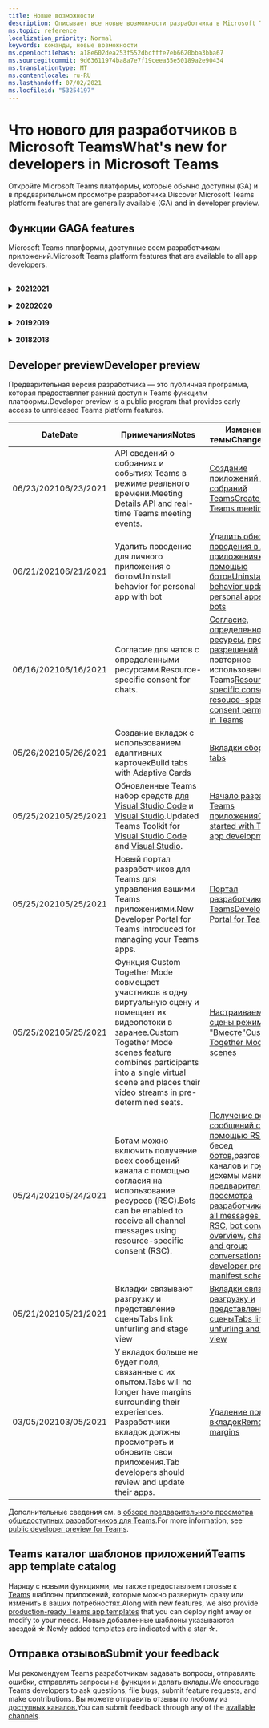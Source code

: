 ```yaml
---
title: Новые возможности
description: Описывает все новые возможности разработчика в Microsoft Teams
ms.topic: reference
localization_priority: Normal
keywords: команды, новые возможности
ms.openlocfilehash: a18e602dea253f552dbcfffe7eb6620bba3bba67
ms.sourcegitcommit: 9d63611974ba8a7e7f19ceea35e50189a2e90434
ms.translationtype: MT
ms.contentlocale: ru-RU
ms.lasthandoff: 07/02/2021
ms.locfileid: "53254197"
---
```

# <a name="whats-new-for-developers-in-microsoft-teams"></a><span data-ttu-id="a28c1-104">Что нового для разработчиков в Microsoft Teams</span><span class="sxs-lookup"><span data-stu-id="a28c1-104">What's new for developers in Microsoft Teams</span></span>

<span data-ttu-id="a28c1-105">Откройте Microsoft Teams платформы, которые обычно доступны (GA) и в предварительном просмотре разработчика.</span><span class="sxs-lookup"><span data-stu-id="a28c1-105">Discover Microsoft Teams platform features that are generally available (GA) and in developer preview.</span></span>

## <a name="ga-features"></a><span data-ttu-id="a28c1-106">Функции GA</span><span class="sxs-lookup"><span data-stu-id="a28c1-106">GA features</span></span>

<span data-ttu-id="a28c1-107">Microsoft Teams платформы, доступные всем разработчикам приложений.</span><span class="sxs-lookup"><span data-stu-id="a28c1-107">Microsoft Teams platform features that are available to all app developers.</span></span>

<br>

<details>

<summary><span data-ttu-id="a28c1-108"><b>2021</b></span><span class="sxs-lookup"><span data-stu-id="a28c1-108"><b>2021</b></span></span></summary>

| <span data-ttu-id="a28c1-109">**Date**</span><span class="sxs-lookup"><span data-stu-id="a28c1-109">**Date**</span></span> | <span data-ttu-id="a28c1-110">**Примечания**</span><span class="sxs-lookup"><span data-stu-id="a28c1-110">**Notes**</span></span> | <span data-ttu-id="a28c1-111">**Измененные темы**</span><span class="sxs-lookup"><span data-stu-id="a28c1-111">**Changed topics**</span></span> |
| -------- | --------- | ------------------ |
|<span data-ttu-id="a28c1-112">06/28/2021</span><span class="sxs-lookup"><span data-stu-id="a28c1-112">06/28/2021</span></span>|<span data-ttu-id="a28c1-113">Интеграция возможностей выборщика людей.</span><span class="sxs-lookup"><span data-stu-id="a28c1-113">Integrate People Picker capability.</span></span>|[<span data-ttu-id="a28c1-114">Интеграция функции "Выбор людей"</span><span class="sxs-lookup"><span data-stu-id="a28c1-114">Integrate People Picker capability</span></span>](concepts/device-capabilities/people-picker-capability.md)|  
|<span data-ttu-id="a28c1-115">06/25/2021</span><span class="sxs-lookup"><span data-stu-id="a28c1-115">06/25/2021</span></span>| <span data-ttu-id="a28c1-116">Введено пошаговое руководство по отправке активных сообщений.</span><span class="sxs-lookup"><span data-stu-id="a28c1-116">Introduced step-by-step guide to send proactive messages.</span></span> | [<span data-ttu-id="a28c1-117">Пошаговое руководство по отправке упреждающих сообщений</span><span class="sxs-lookup"><span data-stu-id="a28c1-117">Step-by-step guide to send proactive messages</span></span>](sbs-send-proactive.yml) |
|<span data-ttu-id="a28c1-118">06/09/2021</span><span class="sxs-lookup"><span data-stu-id="a28c1-118">06/09/2021</span></span>| <span data-ttu-id="a28c1-119">Представление сцены для изображений в адаптивных картах с `allowExpand` атрибутом.</span><span class="sxs-lookup"><span data-stu-id="a28c1-119">Stage view for images in Adaptive Cards with `allowExpand` attribute.</span></span> | [<span data-ttu-id="a28c1-120">Представление сцены для изображений в адаптивных картах</span><span class="sxs-lookup"><span data-stu-id="a28c1-120">Stage view for images in Adaptive Cards</span></span>](~/task-modules-and-cards/cards/cards-format.md) |
|<span data-ttu-id="a28c1-121">05/31/2021</span><span class="sxs-lookup"><span data-stu-id="a28c1-121">05/31/2021</span></span>| <span data-ttu-id="a28c1-122">Вкладки для беседы.</span><span class="sxs-lookup"><span data-stu-id="a28c1-122">Conversational tabs.</span></span> | [<span data-ttu-id="a28c1-123">Начало и продолжение бесед о контенте в вкладке</span><span class="sxs-lookup"><span data-stu-id="a28c1-123">Start and continue conversations about content in your tabs</span></span>](~/tabs/how-to/conversational-tabs.md) |
|<span data-ttu-id="a28c1-124">05/24/2021</span><span class="sxs-lookup"><span data-stu-id="a28c1-124">05/24/2021</span></span>| <span data-ttu-id="a28c1-125">Обновленные Teams руководства по разработке приложений с мобильными шаблонами и другими.</span><span class="sxs-lookup"><span data-stu-id="a28c1-125">Updated Teams app design guidelines with mobile patterns and more.</span></span>|[<span data-ttu-id="a28c1-126">Проектирование Teams приложения</span><span class="sxs-lookup"><span data-stu-id="a28c1-126">Designing your Teams app</span></span>](~/concepts/design/design-teams-app-overview.md)
|<span data-ttu-id="a28c1-127">05/13/2021</span><span class="sxs-lookup"><span data-stu-id="a28c1-127">05/13/2021</span></span>| <span data-ttu-id="a28c1-128">Добавлены сведения о mConnect и Skooler.</span><span class="sxs-lookup"><span data-stu-id="a28c1-128">Added information on mConnect and Skooler.</span></span>|[<span data-ttu-id="a28c1-129">Система управления обучением Moodle</span><span class="sxs-lookup"><span data-stu-id="a28c1-129">Moodle learning management system</span></span>](resources/moodle-overview.md)
|<span data-ttu-id="a28c1-130">05/10/2021</span><span class="sxs-lookup"><span data-stu-id="a28c1-130">05/10/2021</span></span>| <span data-ttu-id="a28c1-131">Манифест v1.10 выпущен.</span><span class="sxs-lookup"><span data-stu-id="a28c1-131">Manifest v1.10 is released.</span></span>|[<span data-ttu-id="a28c1-132">Схема манифеста</span><span class="sxs-lookup"><span data-stu-id="a28c1-132">Manifest schema</span></span>](resources/schema/manifest-schema.md) |
|<span data-ttu-id="a28c1-133">05/10/2021</span><span class="sxs-lookup"><span data-stu-id="a28c1-133">05/10/2021</span></span>| <span data-ttu-id="a28c1-134">Новая функция настройки приложения.</span><span class="sxs-lookup"><span data-stu-id="a28c1-134">New app customization feature.</span></span>| [<span data-ttu-id="a28c1-135">Включить оргии для настройки приложения</span><span class="sxs-lookup"><span data-stu-id="a28c1-135">Enable orgs to customize your app</span></span>](concepts/design/enable-app-customization.md) |
|<span data-ttu-id="a28c1-136">05/07/2021</span><span class="sxs-lookup"><span data-stu-id="a28c1-136">05/07/2021</span></span>| <span data-ttu-id="a28c1-137">Глубокие ссылки для аудио- и видеозвонков в чате.</span><span class="sxs-lookup"><span data-stu-id="a28c1-137">Deep links for audio and video calls in chat.</span></span> |[<span data-ttu-id="a28c1-138">Прямые ссылки</span><span class="sxs-lookup"><span data-stu-id="a28c1-138">Deep links</span></span>](concepts/build-and-test/deep-links.md#deep-linking-to-an-audio-or-audio-video-call) |
|<span data-ttu-id="a28c1-139">04/30/2021</span><span class="sxs-lookup"><span data-stu-id="a28c1-139">04/30/2021</span></span>|<span data-ttu-id="a28c1-140">Новые рекомендации по публикации приложений в Teams магазине.</span><span class="sxs-lookup"><span data-stu-id="a28c1-140">New guidance on how to publish apps to the Teams store.</span></span>|<span data-ttu-id="a28c1-141">[Публикация приложения в Teams и](concepts/deploy-and-publish/appsource/publish.md)Teams для [хранения](concepts/deploy-and-publish/appsource/prepare/teams-store-validation-guidelines.md)</span><span class="sxs-lookup"><span data-stu-id="a28c1-141">[Publish your app to the Teams store](concepts/deploy-and-publish/appsource/publish.md), [Teams store validation guidelines](concepts/deploy-and-publish/appsource/prepare/teams-store-validation-guidelines.md)</span></span> |
|<span data-ttu-id="a28c1-142">04/29/2021</span><span class="sxs-lookup"><span data-stu-id="a28c1-142">04/29/2021</span></span> | <span data-ttu-id="a28c1-143">Универсальные действия для адаптивных карт.</span><span class="sxs-lookup"><span data-stu-id="a28c1-143">Universal Actions for Adaptive Cards.</span></span> | [<span data-ttu-id="a28c1-144">Универсальные действия для адаптивных карточек</span><span class="sxs-lookup"><span data-stu-id="a28c1-144">Universal Actions for Adaptive Cards</span></span>](task-modules-and-cards/cards/universal-actions-for-adaptive-cards/overview.md) |
|<span data-ttu-id="a28c1-145">04/29/2021</span><span class="sxs-lookup"><span data-stu-id="a28c1-145">04/29/2021</span></span> | <span data-ttu-id="a28c1-146">Пользовательские представления.</span><span class="sxs-lookup"><span data-stu-id="a28c1-146">User Specific Views.</span></span> | [<span data-ttu-id="a28c1-147">Пользовательские просмотры</span><span class="sxs-lookup"><span data-stu-id="a28c1-147">User Specific Views</span></span>](task-modules-and-cards/cards/universal-actions-for-adaptive-cards/User-Specific-Views.md) |
|<span data-ttu-id="a28c1-148">04/29/2021</span><span class="sxs-lookup"><span data-stu-id="a28c1-148">04/29/2021</span></span> | <span data-ttu-id="a28c1-149">Последовательное рабочий процесс.</span><span class="sxs-lookup"><span data-stu-id="a28c1-149">Sequential Workflows.</span></span> | [<span data-ttu-id="a28c1-150">Последовательные рабочие процессы</span><span class="sxs-lookup"><span data-stu-id="a28c1-150">Sequential Workflows</span></span>](task-modules-and-cards/cards/universal-actions-for-adaptive-cards/Sequential-Workflows.md) |
|<span data-ttu-id="a28c1-151">04/29/2021</span><span class="sxs-lookup"><span data-stu-id="a28c1-151">04/29/2021</span></span> | <span data-ttu-id="a28c1-152">На сегодняшний день карты.</span><span class="sxs-lookup"><span data-stu-id="a28c1-152">Up to date cards.</span></span> | [<span data-ttu-id="a28c1-153">Актуальные карточки</span><span class="sxs-lookup"><span data-stu-id="a28c1-153">Up to date cards</span></span>](task-modules-and-cards/cards/universal-actions-for-adaptive-cards/Up-To-Date-Views.md) |
|<span data-ttu-id="a28c1-154">04/08/2021</span><span class="sxs-lookup"><span data-stu-id="a28c1-154">04/08/2021</span></span>| <span data-ttu-id="a28c1-155">Функция настройки приложения.</span><span class="sxs-lookup"><span data-stu-id="a28c1-155">App customization feature.</span></span>|<span data-ttu-id="a28c1-156">[Обзор приложений команд разработки,](concepts/design/enable-app-customization.md) [обзор студии](concepts/build-and-test/app-studio-overview.md#connectors)приложений и [схема манифеста](resources/schema/manifest-schema-dev-preview.md)</span><span class="sxs-lookup"><span data-stu-id="a28c1-156">[Design teams app overview](concepts/design/enable-app-customization.md), [App studio overview](concepts/build-and-test/app-studio-overview.md#connectors), and [Manifest schema](resources/schema/manifest-schema-dev-preview.md)</span></span> |
|<span data-ttu-id="a28c1-157">03/18/2021</span><span class="sxs-lookup"><span data-stu-id="a28c1-157">03/18/2021</span></span>|<span data-ttu-id="a28c1-158">Примечание. Обновление до версии 4.10 или выше SDK Bot Framework, как мы начали с процесса амортизации для `TeamsInfo.getMembers` и `TeamsInfo.GetMembersAsync` .</span><span class="sxs-lookup"><span data-stu-id="a28c1-158">Notice: Update to version 4.10 or above of the Bot Framework SDK, as we've started with the deprecation process for `TeamsInfo.getMembers` and `TeamsInfo.GetMembersAsync`.</span></span> | [<span data-ttu-id="a28c1-159">Изменения API-интерфейса Bot для участников группы или чата</span><span class="sxs-lookup"><span data-stu-id="a28c1-159">Bot API Changes for Team/Chat Members</span></span>](resources/team-chat-member-api-changes.md) |
|<span data-ttu-id="a28c1-160">03/05/2021</span><span class="sxs-lookup"><span data-stu-id="a28c1-160">03/05/2021</span></span>|<span data-ttu-id="a28c1-161">Примечание. У вкладок больше не будет поля, связанные с их опытом.</span><span class="sxs-lookup"><span data-stu-id="a28c1-161">Notice: Tabs will no longer have margins surrounding their experiences.</span></span> <span data-ttu-id="a28c1-162">Разработчики вкладок должны просмотреть и обновить свои приложения.</span><span class="sxs-lookup"><span data-stu-id="a28c1-162">Tab developers should review and update their apps.</span></span> | [<span data-ttu-id="a28c1-163">Удаление полей вкладок</span><span class="sxs-lookup"><span data-stu-id="a28c1-163">Removing tab margins</span></span>](resources/removing-tab-margins.md) |
|<span data-ttu-id="a28c1-164">03/05/2021</span><span class="sxs-lookup"><span data-stu-id="a28c1-164">03/05/2021</span></span>|<span data-ttu-id="a28c1-165">По умолчанию устанавливается область и возможности группы.</span><span class="sxs-lookup"><span data-stu-id="a28c1-165">Default install scope and group capability.</span></span>| [<span data-ttu-id="a28c1-166">Возможности установки по умолчанию и группы</span><span class="sxs-lookup"><span data-stu-id="a28c1-166">Default install scope and group capability</span></span>](concepts/deploy-and-publish/add-default-install-scope.md) |
|<span data-ttu-id="a28c1-167">03/05/2021</span><span class="sxs-lookup"><span data-stu-id="a28c1-167">03/05/2021</span></span>|<span data-ttu-id="a28c1-168">Reorder personal app tabs.</span><span class="sxs-lookup"><span data-stu-id="a28c1-168">Reorder personal app tabs.</span></span>|[<span data-ttu-id="a28c1-169">Reorder the chat tab in personal apps</span><span class="sxs-lookup"><span data-stu-id="a28c1-169">Reorder the chat tab in personal apps</span></span>](tabs/how-to/create-personal-tab.md#reorder-static-personal-tabs)|
|<span data-ttu-id="a28c1-170">03/04/2021</span><span class="sxs-lookup"><span data-stu-id="a28c1-170">03/04/2021</span></span>|<span data-ttu-id="a28c1-171">Маскировка сведений в адаптивных картах.</span><span class="sxs-lookup"><span data-stu-id="a28c1-171">Information masking in Adaptive cards.</span></span>| [<span data-ttu-id="a28c1-172">Маскировка сведений в адаптивных картах</span><span class="sxs-lookup"><span data-stu-id="a28c1-172">Information masking in Adaptive cards</span></span>](task-modules-and-cards/cards/cards-format.md#information-masking-in-adaptive-cards) |
|<span data-ttu-id="a28c1-173">02/19/2021</span><span class="sxs-lookup"><span data-stu-id="a28c1-173">02/19/2021</span></span>|<span data-ttu-id="a28c1-174">Добавлены возможности расположения.</span><span class="sxs-lookup"><span data-stu-id="a28c1-174">Added location capabilities.</span></span> <br/> <span data-ttu-id="a28c1-175">Сведения о возможностях расположения добавляются в обзор возможностей устройства, разрешения родных устройств, интеграцию возможностей мультимедиа, а также файлы возможностей сканера QR или штрихкода.</span><span class="sxs-lookup"><span data-stu-id="a28c1-175">Location capabilities information is added in the device capabilities overview, native device permissions, integrate media capabilities, and QR or barcode scanner capability files.</span></span>|<span data-ttu-id="a28c1-176">[Обзор](concepts/device-capabilities/device-capabilities-overview.md), [Запрос разрешений устройств](concepts/device-capabilities/native-device-permissions.md), [Интеграция возможностей](concepts/device-capabilities/mobile-camera-image-permissions.md)мультимедиа , [Интеграция QR](concepts/device-capabilities/qr-barcode-scanner-capability.md)или возможности сканера штрихкодов , [Интеграция возможностей расположения](concepts/device-capabilities/location-capability.md)</span><span class="sxs-lookup"><span data-stu-id="a28c1-176">[Overview](concepts/device-capabilities/device-capabilities-overview.md), [Request device permissions](concepts/device-capabilities/native-device-permissions.md), [Integrate media capabilities](concepts/device-capabilities/mobile-camera-image-permissions.md), [Integrate QR or barcode scanner capability](concepts/device-capabilities/qr-barcode-scanner-capability.md), [Integrate location capabilities](concepts/device-capabilities/location-capability.md)</span></span> |
|<span data-ttu-id="a28c1-177">02/18/2021</span><span class="sxs-lookup"><span data-stu-id="a28c1-177">02/18/2021</span></span>|<span data-ttu-id="a28c1-178">Добавлена возможность сканера QR или штрихкода.</span><span class="sxs-lookup"><span data-stu-id="a28c1-178">Added QR or barcode scanner capability.</span></span> <br/> <span data-ttu-id="a28c1-179">Сведения о возможностях сканера QR или штрихкодов добавляются в обзор возможностей устройства, разрешения на личные устройства и интеграцию файлов возможностей мультимедиа.</span><span class="sxs-lookup"><span data-stu-id="a28c1-179">QR or barcode scanner  capability information is added in the device capabilities overview, native device permissions, and integrate media capabilities files.</span></span>|<span data-ttu-id="a28c1-180">[Обзор](concepts/device-capabilities/device-capabilities-overview.md), [Запрос разрешений устройств](concepts/device-capabilities/native-device-permissions.md), [Интеграция возможностей мультимедиа](concepts/device-capabilities/mobile-camera-image-permissions.md), [Интеграция QR или сканер штрихкодов](concepts/device-capabilities/qr-barcode-scanner-capability.md)</span><span class="sxs-lookup"><span data-stu-id="a28c1-180">[Overview](concepts/device-capabilities/device-capabilities-overview.md), [Request device permissions](concepts/device-capabilities/native-device-permissions.md), [Integrate media capabilities](concepts/device-capabilities/mobile-camera-image-permissions.md), [Integrate QR or barcode scanner capability](concepts/device-capabilities/qr-barcode-scanner-capability.md)</span></span> |
|<span data-ttu-id="a28c1-181">02/09/2021</span><span class="sxs-lookup"><span data-stu-id="a28c1-181">02/09/2021</span></span>|<span data-ttu-id="a28c1-182">Добавлен обзор возможностей устройства.</span><span class="sxs-lookup"><span data-stu-id="a28c1-182">Added device capabilities overview.</span></span> <br/> <span data-ttu-id="a28c1-183">Сведения о возможностях микрофона добавляются в разрешения на родном устройстве и интегрируют файлы возможностей мультимедиа.</span><span class="sxs-lookup"><span data-stu-id="a28c1-183">Microphone capability information is added in the native device permissions and integrate media capabilities files.</span></span>|<span data-ttu-id="a28c1-184">[Обзор](concepts/device-capabilities/device-capabilities-overview.md), [Запрос разрешений устройств](concepts/device-capabilities/native-device-permissions.md), [Интеграция возможностей мультимедиа](concepts/device-capabilities/mobile-camera-image-permissions.md)</span><span class="sxs-lookup"><span data-stu-id="a28c1-184">[Overview](concepts/device-capabilities/device-capabilities-overview.md), [Request device permissions](concepts/device-capabilities/native-device-permissions.md), [Integrate media capabilities](concepts/device-capabilities/mobile-camera-image-permissions.md)</span></span>|

<br>

</details>

<br>

<details>
  
<summary><span data-ttu-id="a28c1-185"><b>2020</b></span><span class="sxs-lookup"><span data-stu-id="a28c1-185"><b>2020</b></span></span></summary>

| <span data-ttu-id="a28c1-186">**Date**</span><span class="sxs-lookup"><span data-stu-id="a28c1-186">**Date**</span></span> | <span data-ttu-id="a28c1-187">**Примечания**</span><span class="sxs-lookup"><span data-stu-id="a28c1-187">**Notes**</span></span> | <span data-ttu-id="a28c1-188">**Измененные темы**</span><span class="sxs-lookup"><span data-stu-id="a28c1-188">**Changed topics**</span></span> |
| -------- | --------- | ------------------ |
|<span data-ttu-id="a28c1-189">11/30/2020</span><span class="sxs-lookup"><span data-stu-id="a28c1-189">11/30/2020</span></span>|<span data-ttu-id="a28c1-190">Интеграция платформы удостоверений с Teams набор средств и Visual Studio Code для вкладок.</span><span class="sxs-lookup"><span data-stu-id="a28c1-190">Identity platform integration with Teams Toolkit and Visual Studio Code for tabs.</span></span>|[<span data-ttu-id="a28c1-191">Проверка подлинности с одним входом с Teams набор средств и Visual Studio Code для вкладок</span><span class="sxs-lookup"><span data-stu-id="a28c1-191">Single sign-on authentication with Teams Toolkit and Visual Studio Code for tabs</span></span>](toolkit/visual-studio-code-tab-sso.md)|
|<span data-ttu-id="a28c1-192">11/16/2020</span><span class="sxs-lookup"><span data-stu-id="a28c1-192">11/16/2020</span></span>|<span data-ttu-id="a28c1-193">Teams манифеста приложения, обновленного до версии 1.8.</span><span class="sxs-lookup"><span data-stu-id="a28c1-193">Teams app manifest updated to version 1.8.</span></span>|[<span data-ttu-id="a28c1-194">Справка: схема манифеста для Microsoft Teams</span><span class="sxs-lookup"><span data-stu-id="a28c1-194">Reference: Manifest schema for Microsoft Teams</span></span>](resources/schema/manifest-schema.md)|
|<span data-ttu-id="a28c1-195">11/10/2020</span><span class="sxs-lookup"><span data-stu-id="a28c1-195">11/10/2020</span></span>|<span data-ttu-id="a28c1-196">Teams руководства по разработке ботов.</span><span class="sxs-lookup"><span data-stu-id="a28c1-196">Teams bot design guidelines.</span></span>|[<span data-ttu-id="a28c1-197">Рекомендации по проектированию ботов</span><span class="sxs-lookup"><span data-stu-id="a28c1-197">Bot design guidelines</span></span>](bots/design/bots.md)|
|<span data-ttu-id="a28c1-198">09/30/2020</span><span class="sxs-lookup"><span data-stu-id="a28c1-198">09/30/2020</span></span>|<span data-ttu-id="a28c1-199">Теперь поддерживается отправка и получение файлов ботам на мобильных устройствах.</span><span class="sxs-lookup"><span data-stu-id="a28c1-199">Sending and receiving files to bots on mobile devices is now supported.</span></span>|[<span data-ttu-id="a28c1-200">Отправка и получение файлов через бот</span><span class="sxs-lookup"><span data-stu-id="a28c1-200">Send and receive files through your bot</span></span>](resources/bot-v3/bots-files.md)|
|<span data-ttu-id="a28c1-201">09/22/2020</span><span class="sxs-lookup"><span data-stu-id="a28c1-201">09/22/2020</span></span>|<span data-ttu-id="a28c1-202">Новые сведения для начала работы с Teams разработкой.</span><span class="sxs-lookup"><span data-stu-id="a28c1-202">New information for getting started with Teams development.</span></span>|[<span data-ttu-id="a28c1-203">Создание первого обзора Teams приложения</span><span class="sxs-lookup"><span data-stu-id="a28c1-203">Build your first Teams app overview</span></span>](build-your-first-app/build-first-app-overview.md)|
|<span data-ttu-id="a28c1-204">09/18/2020</span><span class="sxs-lookup"><span data-stu-id="a28c1-204">09/18/2020</span></span>|<span data-ttu-id="a28c1-205">Поддержка приложений для собраний Teams (Предварительная версия выпуска).</span><span class="sxs-lookup"><span data-stu-id="a28c1-205">Support for in-meeting Teams apps (Release Preview).</span></span>|<span data-ttu-id="a28c1-206">[Создание приложений для Teams собраний](apps-in-teams-meetings/create-apps-for-teams-meetings.md) и [приложений в Teams собраниях](apps-in-teams-meetings/teams-apps-in-meetings.md)</span><span class="sxs-lookup"><span data-stu-id="a28c1-206">[Create apps for Teams meetings](apps-in-teams-meetings/create-apps-for-teams-meetings.md) and [Apps in Teams meetings](apps-in-teams-meetings/teams-apps-in-meetings.md)</span></span>|
|<span data-ttu-id="a28c1-207">08/19/2020</span><span class="sxs-lookup"><span data-stu-id="a28c1-207">08/19/2020</span></span>|<span data-ttu-id="a28c1-208">Импорт Teams с помощью Microsoft Graph.</span><span class="sxs-lookup"><span data-stu-id="a28c1-208">Import Teams messages with Microsoft Graph.</span></span>|[<span data-ttu-id="a28c1-209">Импорт сообщений из сторонних платформ в Teams с помощью Microsoft Graph</span><span class="sxs-lookup"><span data-stu-id="a28c1-209">Import third-party platform messages to Teams using Microsoft Graph</span></span>](graph-api/import-messages/import-external-messages-to-teams.md)
|<span data-ttu-id="a28c1-210">08/12/2020</span><span class="sxs-lookup"><span data-stu-id="a28c1-210">08/12/2020</span></span> |<span data-ttu-id="a28c1-211">Поддержка адаптивных карт в входящий веб-сайт перенесена в ga.</span><span class="sxs-lookup"><span data-stu-id="a28c1-211">Adaptive Cards support in incoming webhook moved to GA.</span></span>|[<span data-ttu-id="a28c1-212">Отправка адаптивных карточек с помощью входящего веб-перехватчика</span><span class="sxs-lookup"><span data-stu-id="a28c1-212">Send adaptive cards using an incoming webhook</span></span>](~/webhooks-and-connectors/how-to/connectors-using.md#send-adaptive-cards-using-an-incoming-webhook) |
|<span data-ttu-id="a28c1-213">08/10/2020</span><span class="sxs-lookup"><span data-stu-id="a28c1-213">08/10/2020</span></span>|<span data-ttu-id="a28c1-214">Начало создания Teams приложений с помощью Visual Studio набор средств.</span><span class="sxs-lookup"><span data-stu-id="a28c1-214">Get started building Teams apps with the Visual Studio Toolkit.</span></span>|[<span data-ttu-id="a28c1-215">Создание приложений с помощью Microsoft Teams набор средств и Visual Studio Code</span><span class="sxs-lookup"><span data-stu-id="a28c1-215">Build apps with the Microsoft Teams Toolkit and Visual Studio Code</span></span>](toolkit/visual-studio-overview.md) |
|<span data-ttu-id="a28c1-216">08/06/2020</span><span class="sxs-lookup"><span data-stu-id="a28c1-216">08/06/2020</span></span>|<span data-ttu-id="a28c1-217">Поддержка проверки подлинности tabs SSO.</span><span class="sxs-lookup"><span data-stu-id="a28c1-217">Support for Tabs SSO authentication.</span></span>|[<span data-ttu-id="a28c1-218">Разработка вкладки SSO Microsoft Teams</span><span class="sxs-lookup"><span data-stu-id="a28c1-218">Develop an SSO Microsoft Teams Tab</span></span>](tabs/how-to/authentication/auth-aad-sso.md#develop-an-sso-microsoft-teams-tab) |
|<span data-ttu-id="a28c1-219">07/27/2020</span><span class="sxs-lookup"><span data-stu-id="a28c1-219">07/27/2020</span></span> | <span data-ttu-id="a28c1-220">Graph активных ботов и сообщений (Public Preview).</span><span class="sxs-lookup"><span data-stu-id="a28c1-220">Graph proactive bots and messages (Public Preview).</span></span>|[<span data-ttu-id="a28c1-221">Включить активную установку ботов и активный обмен сообщениями в Teams с microsoft Graph</span><span class="sxs-lookup"><span data-stu-id="a28c1-221">Enable proactive bot installation and proactive messaging in Teams with Microsoft Graph</span></span>](graph-api/proactive-bots-and-messages/graph-proactive-bots-and-messages.md)|
|<span data-ttu-id="a28c1-222">07/22/2020</span><span class="sxs-lookup"><span data-stu-id="a28c1-222">07/22/2020</span></span> |<span data-ttu-id="a28c1-223">Обновления возможностей мобильных устройств.</span><span class="sxs-lookup"><span data-stu-id="a28c1-223">Mobile device capability updates.</span></span>|[<span data-ttu-id="a28c1-224">Запрос разрешений устройства для вкладки Microsoft Teams</span><span class="sxs-lookup"><span data-stu-id="a28c1-224">Request device permissions for your Microsoft Teams tab</span></span>](concepts/device-capabilities/native-device-permissions.md) |
|<span data-ttu-id="a28c1-225">07/20/2020</span><span class="sxs-lookup"><span data-stu-id="a28c1-225">07/20/2020</span></span>|<span data-ttu-id="a28c1-226">Teams Средство проверки приложений для отправки appSource.</span><span class="sxs-lookup"><span data-stu-id="a28c1-226">Teams App Validation Tool for AppSource submissions.</span></span>|[<span data-ttu-id="a28c1-227">Teams Средство проверки приложений</span><span class="sxs-lookup"><span data-stu-id="a28c1-227">Teams App Validation Tool</span></span>](concepts/deploy-and-publish/appsource/prepare/submission-checklist.md)
|<span data-ttu-id="a28c1-228">07/15/2020</span><span class="sxs-lookup"><span data-stu-id="a28c1-228">07/15/2020</span></span>|<span data-ttu-id="a28c1-229">Создание виртуального помощника для Teams.</span><span class="sxs-lookup"><span data-stu-id="a28c1-229">Create a virtual assistant for Teams.</span></span>|[<span data-ttu-id="a28c1-230">Виртуальный помощник для Microsoft Teams</span><span class="sxs-lookup"><span data-stu-id="a28c1-230">Virtual Assistant for Microsoft Teams</span></span>](samples/virtual-assistant.md)|
|<span data-ttu-id="a28c1-231">07/14/2020</span><span class="sxs-lookup"><span data-stu-id="a28c1-231">07/14/2020</span></span>|<span data-ttu-id="a28c1-232">Наружная документация по индикатору нагрузки.</span><span class="sxs-lookup"><span data-stu-id="a28c1-232">Surfacing a native loading indicator documentation.</span></span>|[<span data-ttu-id="a28c1-233">Отображение индикатора загрузки</span><span class="sxs-lookup"><span data-stu-id="a28c1-233">Showing a native loading indicator</span></span>](tabs/how-to/create-tab-pages/content-page.md#show-a-native-loading-indicator)
|<span data-ttu-id="a28c1-234">07/01/2020</span><span class="sxs-lookup"><span data-stu-id="a28c1-234">07/01/2020</span></span>|<span data-ttu-id="a28c1-235">Начало создания Teams приложений с помощью Visual Studio Code набор средств.</span><span class="sxs-lookup"><span data-stu-id="a28c1-235">Get started building Teams apps with the Visual Studio Code Toolkit.</span></span>|[<span data-ttu-id="a28c1-236">Создание приложений с помощью Microsoft Teams набор средств и Visual Studio Code</span><span class="sxs-lookup"><span data-stu-id="a28c1-236">Build apps with the Microsoft Teams Toolkit and Visual Studio Code</span></span>](toolkit/visual-studio-code-overview.md) |
|<span data-ttu-id="a28c1-237">07/01/2020</span><span class="sxs-lookup"><span data-stu-id="a28c1-237">07/01/2020</span></span>|<span data-ttu-id="a28c1-238">Один вход для вкладок GA для Teams и настольных клиентов.</span><span class="sxs-lookup"><span data-stu-id="a28c1-238">Single sign-on for tabs GA for Teams web and desktop clients.</span></span>|[<span data-ttu-id="a28c1-239">Единый Sign-On (SSO)</span><span class="sxs-lookup"><span data-stu-id="a28c1-239">Single Sign-On (SSO)</span></span>](tabs/how-to/authentication/auth-aad-sso.md)|
|<span data-ttu-id="a28c1-240">06/05/2020</span><span class="sxs-lookup"><span data-stu-id="a28c1-240">06/05/2020</span></span>| <span data-ttu-id="a28c1-241">Схема манифеста обновлена до версии 1.7.</span><span class="sxs-lookup"><span data-stu-id="a28c1-241">Manifest schema updated to version 1.7.</span></span>| [<span data-ttu-id="a28c1-242">Справка: схема манифеста для Microsoft Teams</span><span class="sxs-lookup"><span data-stu-id="a28c1-242">Reference: Manifest schema for Microsoft Teams</span></span>](resources/schema/manifest-schema.md)|
|<span data-ttu-id="a28c1-243">05/18/2020</span><span class="sxs-lookup"><span data-stu-id="a28c1-243">05/18/2020</span></span>|<span data-ttu-id="a28c1-244">Интеграция Power Virtual Agents с Teams.</span><span class="sxs-lookup"><span data-stu-id="a28c1-244">Integrate Power Virtual Agents with Teams.</span></span>|[<span data-ttu-id="a28c1-245">Интеграция Power Virtual Agents чат-бота с Microsoft Teams</span><span class="sxs-lookup"><span data-stu-id="a28c1-245">Integrate a Power Virtual Agents chatbot with Microsoft Teams</span></span>](bots/how-to/add-power-virtual-agents-bot-to-teams.md)|
|<span data-ttu-id="a28c1-246">04/01/2020</span><span class="sxs-lookup"><span data-stu-id="a28c1-246">04/01/2020</span></span>|<span data-ttu-id="a28c1-247">Интеграция систем WFM с соединитетелем Shifts для Teams.</span><span class="sxs-lookup"><span data-stu-id="a28c1-247">Integrate WFM systems with Shifts Connector for Teams.</span></span>|[<span data-ttu-id="a28c1-248">Microsoft Teams Сдвиг соединители WFM</span><span class="sxs-lookup"><span data-stu-id="a28c1-248">Microsoft Teams Shifts WFM connectors</span></span>](samples/shifts-wfm-connectors.md)
|<span data-ttu-id="a28c1-249">03/24/2020</span><span class="sxs-lookup"><span data-stu-id="a28c1-249">03/24/2020</span></span> | <span data-ttu-id="a28c1-250">Добавлена поддержка для получения одного участника беседы и дополнительная поддержка для получения страниц участников.</span><span class="sxs-lookup"><span data-stu-id="a28c1-250">Added support for retrieving a single member of a conversation, and additional support for retrieving paged members.</span></span> | [<span data-ttu-id="a28c1-251">Получите контекст Teams для вашего бота</span><span class="sxs-lookup"><span data-stu-id="a28c1-251">Get Teams context for your bot</span></span>](~/bots/how-to/get-teams-context.md) |

<br>

</details>

<br>

<details>
  
<summary><span data-ttu-id="a28c1-252"><b>2019</b></span><span class="sxs-lookup"><span data-stu-id="a28c1-252"><b>2019</b></span></span></summary>

| <span data-ttu-id="a28c1-253">**Date**</span><span class="sxs-lookup"><span data-stu-id="a28c1-253">**Date**</span></span> | <span data-ttu-id="a28c1-254">**Примечания**</span><span class="sxs-lookup"><span data-stu-id="a28c1-254">**Notes**</span></span> | <span data-ttu-id="a28c1-255">**Измененные темы**</span><span class="sxs-lookup"><span data-stu-id="a28c1-255">**Changed topics**</span></span> |
| -------- | --------- | ------------------ |
| <span data-ttu-id="a28c1-256">12/26/2019</span><span class="sxs-lookup"><span data-stu-id="a28c1-256">12/26/2019</span></span> | <span data-ttu-id="a28c1-257">Параметр полезной нагрузки, отправленной боту, больше не шифруется, что позволяет использовать это значение для создания глубоких ссылок `replyToId` на эти сообщения.</span><span class="sxs-lookup"><span data-stu-id="a28c1-257">The `replyToId` parameter in payloads sent to a bot is no longer encrypted, allowing you to use this value to construct deeplinks to these messages.</span></span> <span data-ttu-id="a28c1-258">Полезной нагрузки сообщения включают зашифрованные значения в параметре `legacy.replyToId` .</span><span class="sxs-lookup"><span data-stu-id="a28c1-258">Message payloads include the encrypted values in the parameter `legacy.replyToId`.</span></span>  |
| <span data-ttu-id="a28c1-259">11/05/2019</span><span class="sxs-lookup"><span data-stu-id="a28c1-259">11/05/2019</span></span> | <span data-ttu-id="a28c1-260">Один вход с помощью Teams JavaScript SDK.</span><span class="sxs-lookup"><span data-stu-id="a28c1-260">Single sign-on using the Teams JavaScript SDK.</span></span> | [<span data-ttu-id="a28c1-261">Единый вход</span><span class="sxs-lookup"><span data-stu-id="a28c1-261">Single sign-on</span></span>](tabs/how-to/authentication/auth-aad-sso.md) |
| <span data-ttu-id="a28c1-262">10/31/2019</span><span class="sxs-lookup"><span data-stu-id="a28c1-262">10/31/2019</span></span> | <span data-ttu-id="a28c1-263">Разговорные боты и документация по расширению обмена сообщениями обновлены с учетом SDK 4.6 Bot Framework.</span><span class="sxs-lookup"><span data-stu-id="a28c1-263">Conversational bots and messaging extension documentation updated to reflect the 4.6 Bot Framework SDK.</span></span> <span data-ttu-id="a28c1-264">Документация по SDK v3 доступна в разделе Ресурсы.</span><span class="sxs-lookup"><span data-stu-id="a28c1-264">Documentation for the v3 SDK is available in the Resources section.</span></span> | <span data-ttu-id="a28c1-265">Вся документация по расширению ботов и сообщений.</span><span class="sxs-lookup"><span data-stu-id="a28c1-265">All bot and messaging extension documentation.</span></span> |
| <span data-ttu-id="a28c1-266">10/31/2019</span><span class="sxs-lookup"><span data-stu-id="a28c1-266">10/31/2019</span></span> | <span data-ttu-id="a28c1-267">Новая структура документации и рефакторинг основных статей.</span><span class="sxs-lookup"><span data-stu-id="a28c1-267">New documentation structure, and major article refactoring.</span></span> <span data-ttu-id="a28c1-268">Пожалуйста, сообщайте о каких-либо мертвых ссылках или 404's, создав GitHub проблемы.</span><span class="sxs-lookup"><span data-stu-id="a28c1-268">Please report any dead links or 404's by creating a GitHub Issue.</span></span> | <span data-ttu-id="a28c1-269">Все из них!</span><span class="sxs-lookup"><span data-stu-id="a28c1-269">All of them!</span></span> |
| <span data-ttu-id="a28c1-270">09/13/2019</span><span class="sxs-lookup"><span data-stu-id="a28c1-270">09/13/2019</span></span> | <span data-ttu-id="a28c1-271">Бот запроса устанавливается из расширения обмена сообщениями на основе действий.</span><span class="sxs-lookup"><span data-stu-id="a28c1-271">Request bot is installed from action-based messaging extension.</span></span> | [<span data-ttu-id="a28c1-272">Инициировать действия с расширениями обмена сообщениями</span><span class="sxs-lookup"><span data-stu-id="a28c1-272">Initiate actions with messaging extensions</span></span>](resources/messaging-extension-v3/create-extensions.md#request-to-install-your-conversational-bot)
| <span data-ttu-id="a28c1-273">08/28/2019</span><span class="sxs-lookup"><span data-stu-id="a28c1-273">08/28/2019</span></span> | <span data-ttu-id="a28c1-274">Поддержка частных каналов на вкладке и соединители.</span><span class="sxs-lookup"><span data-stu-id="a28c1-274">Support for private channels in tabs and Connectors.</span></span> | [<span data-ttu-id="a28c1-275">Получение контекста для вкладки</span><span class="sxs-lookup"><span data-stu-id="a28c1-275">Get context for your tab</span></span>](tabs/how-to/access-teams-context.md#retrieve-context-in-private-channels) |
| <span data-ttu-id="a28c1-276">06/20/2019</span><span class="sxs-lookup"><span data-stu-id="a28c1-276">06/20/2019</span></span> | <span data-ttu-id="a28c1-277">Поделитесь внешним веб-сайтом с внешнего веб-сайта в Teams канал.</span><span class="sxs-lookup"><span data-stu-id="a28c1-277">Share an external website, from an external website, into a Teams channel.</span></span> | [<span data-ttu-id="a28c1-278">Поделиться с Teams</span><span class="sxs-lookup"><span data-stu-id="a28c1-278">Share to Teams</span></span>](~/share-to-teams.md) |
| <span data-ttu-id="a28c1-279">05/25/2019</span><span class="sxs-lookup"><span data-stu-id="a28c1-279">05/25/2019</span></span> | <span data-ttu-id="a28c1-280">Ответьте сообщением бота из модуля задач.</span><span class="sxs-lookup"><span data-stu-id="a28c1-280">Respond with bot message from task module.</span></span> | [<span data-ttu-id="a28c1-281">Отвечать сообщением бота из модуля задач</span><span class="sxs-lookup"><span data-stu-id="a28c1-281">Respond with bot message from task module</span></span>](resources/messaging-extension-v3/create-extensions.md#respond-with-an-adaptive-card-message-sent-from-a-bot) |
| <span data-ttu-id="a28c1-282">05/25/2019</span><span class="sxs-lookup"><span data-stu-id="a28c1-282">05/25/2019</span></span> | <span data-ttu-id="a28c1-283">Боты в групповых чатах.</span><span class="sxs-lookup"><span data-stu-id="a28c1-283">Bots in group chats.</span></span> | [<span data-ttu-id="a28c1-284">Взаимодействие с ботом в групповом чате или канале</span><span class="sxs-lookup"><span data-stu-id="a28c1-284">Interact with a bot in group chat or channel</span></span>](~/concepts/bots/bot-conversations/bots-conv-channel.md) |
| <span data-ttu-id="a28c1-285">05/20/2019</span><span class="sxs-lookup"><span data-stu-id="a28c1-285">05/20/2019</span></span> | <span data-ttu-id="a28c1-286">Локализация манифеста приложений.</span><span class="sxs-lookup"><span data-stu-id="a28c1-286">App manifest localization.</span></span> | [<span data-ttu-id="a28c1-287">Локализация приложений</span><span class="sxs-lookup"><span data-stu-id="a28c1-287">App localization</span></span>](~/publishing/apps-localization.md) |
| <span data-ttu-id="a28c1-288">05/20/2019</span><span class="sxs-lookup"><span data-stu-id="a28c1-288">05/20/2019</span></span> | <span data-ttu-id="a28c1-289">Действия сообщения.</span><span class="sxs-lookup"><span data-stu-id="a28c1-289">Message actions.</span></span> | [<span data-ttu-id="a28c1-290">Действия сообщений</span><span class="sxs-lookup"><span data-stu-id="a28c1-290">Message Actions</span></span>](resources/messaging-extension-v3/create-extensions.md#action-type-message-extensions) |
| <span data-ttu-id="a28c1-291">05/20/2019</span><span class="sxs-lookup"><span data-stu-id="a28c1-291">05/20/2019</span></span> | <span data-ttu-id="a28c1-292">Разгрузка ссылок (пользовательские предварительные просмотры URL-адресов).</span><span class="sxs-lookup"><span data-stu-id="a28c1-292">Link unfurling (custom URL previews).</span></span> | [<span data-ttu-id="a28c1-293">Развертывание ссылки</span><span class="sxs-lookup"><span data-stu-id="a28c1-293">Link unfurling</span></span>](messaging-extensions/how-to/link-unfurling.md)|
| <span data-ttu-id="a28c1-294">05/06/2019</span><span class="sxs-lookup"><span data-stu-id="a28c1-294">05/06/2019</span></span> | <span data-ttu-id="a28c1-295">Программа сертификации приложений для приложений магазина.</span><span class="sxs-lookup"><span data-stu-id="a28c1-295">Application Certification program for store apps.</span></span> | [<span data-ttu-id="a28c1-296">Сертификация приложений</span><span class="sxs-lookup"><span data-stu-id="a28c1-296">Application Certification</span></span>](~/concepts/deploy-and-publish/appsource/post-publish/overview.md#complete-microsoft-365-certification) |
| <span data-ttu-id="a28c1-297">05/06/2019</span><span class="sxs-lookup"><span data-stu-id="a28c1-297">05/06/2019</span></span> | <span data-ttu-id="a28c1-298">Шаблоны приложений теперь доступны.</span><span class="sxs-lookup"><span data-stu-id="a28c1-298">App Templates are now available.</span></span> | [<span data-ttu-id="a28c1-299">Шаблоны приложений</span><span class="sxs-lookup"><span data-stu-id="a28c1-299">App Templates</span></span>](~/samples/app-templates.md) |
| <span data-ttu-id="a28c1-300">04/23/2019</span><span class="sxs-lookup"><span data-stu-id="a28c1-300">04/23/2019</span></span> | <span data-ttu-id="a28c1-301">Расширения обмена сообщениями на основе действий теперь доступны.</span><span class="sxs-lookup"><span data-stu-id="a28c1-301">Action-based Messaging Extensions are now available.</span></span> | [<span data-ttu-id="a28c1-302">Расширения сообщений на основе действий</span><span class="sxs-lookup"><span data-stu-id="a28c1-302">Action-based Message Extensions</span></span>](~/concepts/messaging-extensions/create-extensions.md) |
| <span data-ttu-id="a28c1-303">02/18/2019</span><span class="sxs-lookup"><span data-stu-id="a28c1-303">02/18/2019</span></span> | <span data-ttu-id="a28c1-304">Создание глубоких ссылок на частный чат.</span><span class="sxs-lookup"><span data-stu-id="a28c1-304">Creating deep links to private chat.</span></span> | [<span data-ttu-id="a28c1-305">Глубокая связь с чатом</span><span class="sxs-lookup"><span data-stu-id="a28c1-305">Deep linking to a chat</span></span>](concepts/build-and-test/deep-links.md#deep-linking-to-a-chat) |
| <span data-ttu-id="a28c1-306">01/23/2019</span><span class="sxs-lookup"><span data-stu-id="a28c1-306">01/23/2019</span></span> | <span data-ttu-id="a28c1-307">Сведения о SKU и licenceType в контексте вкладки.</span><span class="sxs-lookup"><span data-stu-id="a28c1-307">Surfacing SKU and licenceType information in the tab context.</span></span> | [<span data-ttu-id="a28c1-308">Tab Context</span><span class="sxs-lookup"><span data-stu-id="a28c1-308">Tab Context</span></span>](~/concepts/tabs/tabs-context.md) |

<br>

</details>

<br>

<details>

<summary><span data-ttu-id="a28c1-309"><b>2018</b></span><span class="sxs-lookup"><span data-stu-id="a28c1-309"><b>2018</b></span></span></summary>

| <span data-ttu-id="a28c1-310">**Date**</span><span class="sxs-lookup"><span data-stu-id="a28c1-310">**Date**</span></span> | <span data-ttu-id="a28c1-311">**Примечания**</span><span class="sxs-lookup"><span data-stu-id="a28c1-311">**Notes**</span></span> | <span data-ttu-id="a28c1-312">**Измененные темы**</span><span class="sxs-lookup"><span data-stu-id="a28c1-312">**Changed topics**</span></span> |
| -------- | --------- | ------------------ |
| <span data-ttu-id="a28c1-313">11/12/2018</span><span class="sxs-lookup"><span data-stu-id="a28c1-313">11/12/2018</span></span> | <span data-ttu-id="a28c1-314">Вкладки в групповом чате теперь доступны в выпущенной версии Teams.</span><span class="sxs-lookup"><span data-stu-id="a28c1-314">Tabs in group chat is now available in the released version of Teams.</span></span> <span data-ttu-id="a28c1-315">В рамках этой работы раздел вкладок был переработан для ясности.</span><span class="sxs-lookup"><span data-stu-id="a28c1-315">As part of this work, the tabs section has been reworked for clarity.</span></span>| [<span data-ttu-id="a28c1-316">Настраиваемые вкладки</span><span class="sxs-lookup"><span data-stu-id="a28c1-316">Configurable tabs</span></span>](~/concepts/tabs/tabs-configurable.md) |
| <span data-ttu-id="a28c1-317">11/11/2018</span><span class="sxs-lookup"><span data-stu-id="a28c1-317">11/11/2018</span></span> | <span data-ttu-id="a28c1-318">Начало работы для Node JS и для .NET/C# было обновлено, чтобы использовать App Studio в Teams, и был добавлен новый раздел о размещении приложений node Teams Azure.</span><span class="sxs-lookup"><span data-stu-id="a28c1-318">Getting started for Node JS and for .NET/C# has been updated to use App Studio in Teams, and a new section has been added on hosting Node based Teams apps in Azure.</span></span> | <span data-ttu-id="a28c1-319">Начало работы на платформе Microsoft Teams с [C#/.NET](~/get-started/get-started-dotnet-app-studio.md)и App Studio , начало работы на платформе Microsoft Teams с [Node JS](~/get-started/get-started-nodejs-app-studio.md)и App Studio , хост ваше приложение Teams узла в [Azure](~/get-started/get-started-nodejs-in-azure.md)</span><span class="sxs-lookup"><span data-stu-id="a28c1-319">[Get started on the Microsoft Teams platform with C#/.NET and App Studio](~/get-started/get-started-dotnet-app-studio.md),  [Get started on the Microsoft Teams platform with Node JS and App Studio](~/get-started/get-started-nodejs-app-studio.md), [Host your Node Teams app in Azure](~/get-started/get-started-nodejs-in-azure.md)</span></span>|
| <span data-ttu-id="a28c1-320">11/09/2018</span><span class="sxs-lookup"><span data-stu-id="a28c1-320">11/09/2018</span></span> | <span data-ttu-id="a28c1-321">Теперь можно создавать глубокие ссылки на частные чаты между пользователями.</span><span class="sxs-lookup"><span data-stu-id="a28c1-321">You can now create deep links to private chats between users.</span></span> | [<span data-ttu-id="a28c1-322">Глубокая связь с чатом</span><span class="sxs-lookup"><span data-stu-id="a28c1-322">Deep linking to a chat</span></span>](concepts/build-and-test/deep-links.md#deep-linking-to-a-chat) |
| <span data-ttu-id="a28c1-323">11/08/2018</span><span class="sxs-lookup"><span data-stu-id="a28c1-323">11/08/2018</span></span> | <span data-ttu-id="a28c1-324">SharePoint Framework 1.7 отгружена и вместе с ней новая функция для использования вкладки Microsoft Teams в качестве SharePoint Framework веб-части.</span><span class="sxs-lookup"><span data-stu-id="a28c1-324">SharePoint Framework 1.7 has shipped and with it a new feature to use Microsoft Teams tab as a SharePoint Framework web part.</span></span> | [<span data-ttu-id="a28c1-325">Вкладки в SharePoint</span><span class="sxs-lookup"><span data-stu-id="a28c1-325">Tabs in SharePoint</span></span>](~/concepts/tabs/tabs-in-sharepoint.md) |
| <span data-ttu-id="a28c1-326">11/05/2018</span><span class="sxs-lookup"><span data-stu-id="a28c1-326">11/05/2018</span></span> | <span data-ttu-id="a28c1-327">Была **выпущена** функция модуля задач.</span><span class="sxs-lookup"><span data-stu-id="a28c1-327">The **task module** feature was released.</span></span> <span data-ttu-id="a28c1-328">Модуль задач позволяет создавать в приложении модальные всплывающие Teams, как из ботов, так и из вкладок.</span><span class="sxs-lookup"><span data-stu-id="a28c1-328">A task module allows you to create modal popup experiences in your Teams application, from both bots and tabs.</span></span> <span data-ttu-id="a28c1-329">В всплывающее всплывающее представление можно запустить собственный пользовательский код HTML/JavaScript, показать виджет на основе, например видео YouTube или Microsoft Stream, или отобразить `<iframe>` [адаптивную карту.](/adaptive-cards/)</span><span class="sxs-lookup"><span data-stu-id="a28c1-329">Inside the popup, you can run your own custom HTML/JavaScript code, show an `<iframe>`-based widget such as a YouTube or Microsoft Stream video, or display an [Adaptive card](/adaptive-cards/).</span></span> | <span data-ttu-id="a28c1-330">[Обзор модуля задач,](~/concepts/task-modules/task-modules-overview.md) [модуль задач в вкладке,](~/concepts/task-modules/task-modules-tabs.md)  [модуль задач в ботах](~/concepts/task-modules/task-modules-bots.md)</span><span class="sxs-lookup"><span data-stu-id="a28c1-330">[Task module Overview](~/concepts/task-modules/task-modules-overview.md), [task module in tabs](~/concepts/task-modules/task-modules-tabs.md),  [task module in bots](~/concepts/task-modules/task-modules-bots.md)</span></span> |
| <span data-ttu-id="a28c1-331">10/05/2018</span><span class="sxs-lookup"><span data-stu-id="a28c1-331">10/05/2018</span></span> | <span data-ttu-id="a28c1-332">Информация по форматированию для карт была обновлена и протестирована в клиентах для настольных компьютеров, iOS и Android для Teams.</span><span class="sxs-lookup"><span data-stu-id="a28c1-332">Formatting information for cards has been updated and tested in the desktop, iOS, and Android clients for Teams.</span></span> | <span data-ttu-id="a28c1-333">[Форматирование](~/concepts/cards/cards.md) [карт, карт](~/concepts/cards/cards-format.md)</span><span class="sxs-lookup"><span data-stu-id="a28c1-333">[Cards](~/concepts/cards/cards.md), [Card formatting](~/concepts/cards/cards-format.md)</span></span> |
| <span data-ttu-id="a28c1-334">09/24/2018</span><span class="sxs-lookup"><span data-stu-id="a28c1-334">09/24/2018</span></span> | <span data-ttu-id="a28c1-335">API вызовов и онлайн-собраний для Microsoft Graph были выпущены в бета-версии, и Teams приложения теперь могут взаимодействовать с пользователями с помощью голосовой связи и видео.</span><span class="sxs-lookup"><span data-stu-id="a28c1-335">Calls and online meetings APIs for Microsoft Graph were released to beta, and Teams apps can now interact with users in rich ways using voice and video.</span></span> | <span data-ttu-id="a28c1-336">[Вызовы](~/concepts/calls-and-meetings/registering-calling-bot.md)и [онлайн-боты](~/concepts/calls-and-meetings/requirements-considerations-application-hosted-media-bots.md) [собраний,](~/concepts/calls-and-meetings/real-time-media-concepts.md)концепции мультимедиа в режиме реального [времени,](~/concepts/calls-and-meetings/registering-calling-bot.md)регистрация бота [вызова,](~/concepts/calls-and-meetings/debugging-local-testing-calling-meeting-bots.md)отладка и локальное тестирование, средства массовой информации с хостингом приложений, обработка входящих уведомлений о [вызове](~/concepts/calls-and-meetings/call-notifications.md)</span><span class="sxs-lookup"><span data-stu-id="a28c1-336">[Calls and online meetings bots](~/concepts/calls-and-meetings/registering-calling-bot.md), [Real-time media concepts](~/concepts/calls-and-meetings/real-time-media-concepts.md), [Registering a calling bot](~/concepts/calls-and-meetings/registering-calling-bot.md), [Debugging and local testing](~/concepts/calls-and-meetings/debugging-local-testing-calling-meeting-bots.md), [Application-hosted media](~/concepts/calls-and-meetings/requirements-considerations-application-hosted-media-bots.md), [Handling incoming call notifications](~/concepts/calls-and-meetings/call-notifications.md)</span></span> |
| <span data-ttu-id="a28c1-337">09/11/2018</span><span class="sxs-lookup"><span data-stu-id="a28c1-337">09/11/2018</span></span> | <span data-ttu-id="a28c1-338">Страницы конфигурации вкладок теперь значительно выше.</span><span class="sxs-lookup"><span data-stu-id="a28c1-338">Tab configuration pages are now significantly taller.</span></span> | [<span data-ttu-id="a28c1-339">Дизайн вкладок</span><span class="sxs-lookup"><span data-stu-id="a28c1-339">Tab Design</span></span>](tabs/design/tabs.md) |
| <span data-ttu-id="a28c1-340">08/15/2018</span><span class="sxs-lookup"><span data-stu-id="a28c1-340">08/15/2018</span></span> | <span data-ttu-id="a28c1-341">Адаптивные карты теперь поддерживаются в Teams.</span><span class="sxs-lookup"><span data-stu-id="a28c1-341">Adaptive cards are now supported in Teams.</span></span>|[<span data-ttu-id="a28c1-342">Действия адаптивной карты в Teams</span><span class="sxs-lookup"><span data-stu-id="a28c1-342">Adaptive card actions in Teams</span></span>](task-modules-and-cards/cards/cards-reference.md#adaptive-card) |
| <span data-ttu-id="a28c1-343">08/10/2018</span><span class="sxs-lookup"><span data-stu-id="a28c1-343">08/10/2018</span></span> | <span data-ttu-id="a28c1-344">Поддержка клиентов для DevTools.</span><span class="sxs-lookup"><span data-stu-id="a28c1-344">Client support for DevTools.</span></span>| [<span data-ttu-id="a28c1-345">DevTools для Microsoft Teams настольного клиента</span><span class="sxs-lookup"><span data-stu-id="a28c1-345">DevTools for the Microsoft Teams Desktop Client</span></span>](~/resources/dev-preview/developer-preview-tools.md)|
| <span data-ttu-id="a28c1-346">08/08/2018</span><span class="sxs-lookup"><span data-stu-id="a28c1-346">08/08/2018</span></span> | <span data-ttu-id="a28c1-347">Расширения обмена сообщениями теперь поддерживают несколько команд.</span><span class="sxs-lookup"><span data-stu-id="a28c1-347">Messaging extensions now supports multiple commands.</span></span> | [<span data-ttu-id="a28c1-348">composeExtensions.commands</span><span class="sxs-lookup"><span data-stu-id="a28c1-348">composeExtensions.commands</span></span>](~/resources/schema/manifest-schema.md#composeextensionscommands)|
| <span data-ttu-id="a28c1-349">08/07/2018</span><span class="sxs-lookup"><span data-stu-id="a28c1-349">08/07/2018</span></span> | <span data-ttu-id="a28c1-350">Конфигурация inline теперь поддерживается в соединители.</span><span class="sxs-lookup"><span data-stu-id="a28c1-350">Inline configuration is now supported in Connectors.</span></span> <span data-ttu-id="a28c1-351">Документация соединители также была пересмотрена и расширена для ясности.</span><span class="sxs-lookup"><span data-stu-id="a28c1-351">The Connectors documentation has also been revised and expanded for clarity.</span></span>| [<span data-ttu-id="a28c1-352">Соединители</span><span class="sxs-lookup"><span data-stu-id="a28c1-352">Connectors</span></span>](~/concepts/connectors/connectors.md)|
| <span data-ttu-id="a28c1-353">08/06/2018</span><span class="sxs-lookup"><span data-stu-id="a28c1-353">08/06/2018</span></span> | <span data-ttu-id="a28c1-354">Теперь бот может отправлять и получать файлы.</span><span class="sxs-lookup"><span data-stu-id="a28c1-354">Your bot can now send and receive files.</span></span>| [<span data-ttu-id="a28c1-355">Отправка и получение файлов через бот</span><span class="sxs-lookup"><span data-stu-id="a28c1-355">Send and receive files through your bot</span></span>](~/bots/how-to/bots-filesv4.md)|
| <span data-ttu-id="a28c1-356">07/23/2018</span><span class="sxs-lookup"><span data-stu-id="a28c1-356">07/23/2018</span></span> | <span data-ttu-id="a28c1-357">Сведения о повторной сертификации приложений добавлены в раздел Публикация.</span><span class="sxs-lookup"><span data-stu-id="a28c1-357">Information about app re-certification has been added to the Publishing section.</span></span> |[<span data-ttu-id="a28c1-358">Разрешения манифеста</span><span class="sxs-lookup"><span data-stu-id="a28c1-358">Manifest permissions</span></span>](resources/schema/manifest-schema.md#permissions)|
| <span data-ttu-id="a28c1-359">07/16/2018</span><span class="sxs-lookup"><span data-stu-id="a28c1-359">07/16/2018</span></span> | <span data-ttu-id="a28c1-360">На странице конфигурации вкладок выделено больше места.</span><span class="sxs-lookup"><span data-stu-id="a28c1-360">More space has been allocated to the tab configuration page.</span></span> | [<span data-ttu-id="a28c1-361">Страница конфигурации вкладок значительно выше</span><span class="sxs-lookup"><span data-stu-id="a28c1-361">The tab configuration page is significantly taller</span></span>](tabs/design/tabs.md)|
| <span data-ttu-id="a28c1-362">07/12/2018</span><span class="sxs-lookup"><span data-stu-id="a28c1-362">07/12/2018</span></span> | <span data-ttu-id="a28c1-363">Сведения о гостевом доступе.</span><span class="sxs-lookup"><span data-stu-id="a28c1-363">Information on guest access.</span></span> | [<span data-ttu-id="a28c1-364">Гостевой доступ в Microsoft Teams</span><span class="sxs-lookup"><span data-stu-id="a28c1-364">Guest access in Microsoft Teams</span></span>](/microsoftteams/guest-access#guest-access-overview)|
| <span data-ttu-id="a28c1-365">06/07/2018</span><span class="sxs-lookup"><span data-stu-id="a28c1-365">06/07/2018</span></span> | <span data-ttu-id="a28c1-366">Добавлены Microsoft Teams каталога приложений клиента.</span><span class="sxs-lookup"><span data-stu-id="a28c1-366">Information for the Microsoft Teams Tenant App Catalog has been added.</span></span> | [<span data-ttu-id="a28c1-367">Публикация приложения Microsoft Teams</span><span class="sxs-lookup"><span data-stu-id="a28c1-367">Publish your Microsoft Teams app</span></span>](~/publishing/apps-publish.md)|
| <span data-ttu-id="a28c1-368">05/29/2018</span><span class="sxs-lookup"><span data-stu-id="a28c1-368">05/29/2018</span></span> | <span data-ttu-id="a28c1-369">Адаптивные карты поддерживаются в Teams.</span><span class="sxs-lookup"><span data-stu-id="a28c1-369">Adaptive cards are supported in Teams.</span></span> | [<span data-ttu-id="a28c1-370">Действия адаптивной карты в Teams</span><span class="sxs-lookup"><span data-stu-id="a28c1-370">Adaptive card actions in Teams</span></span>](task-modules-and-cards/cards/cards-reference.md) |
| <span data-ttu-id="a28c1-371">04/17/2018</span><span class="sxs-lookup"><span data-stu-id="a28c1-371">04/17/2018</span></span> | <span data-ttu-id="a28c1-372">ReplyToID был добавлен в полезной нагрузке для действий `Invoke` и `MessageBack` карт.</span><span class="sxs-lookup"><span data-stu-id="a28c1-372">replyToID has been added to the payload for the `Invoke` and `MessageBack` card actions.</span></span> <span data-ttu-id="a28c1-373">Это особенно полезно, если необходимо обновить сообщение, из которое пришло действие карты.</span><span class="sxs-lookup"><span data-stu-id="a28c1-373">This is especially useful if you need to update the message that the card action came from.</span></span> | [<span data-ttu-id="a28c1-374">Действия карточек</span><span class="sxs-lookup"><span data-stu-id="a28c1-374">Card actions</span></span>](~/concepts/cards/cards-actions.md)|
| <span data-ttu-id="a28c1-375">04/12/2018</span><span class="sxs-lookup"><span data-stu-id="a28c1-375">04/12/2018</span></span> | <span data-ttu-id="a28c1-376">Добавлена эта тема для отслеживания изменений в интерфейсе Teams программирования и этом наборе документации.</span><span class="sxs-lookup"><span data-stu-id="a28c1-376">Added this topic to track changes to the Teams programming interface and this documentation set.</span></span> | [<span data-ttu-id="a28c1-377">Новые возможности</span><span class="sxs-lookup"><span data-stu-id="a28c1-377">What's new</span></span>](~/whats-new.md)|
| <span data-ttu-id="a28c1-378">04/10/2018</span><span class="sxs-lookup"><span data-stu-id="a28c1-378">04/10/2018</span></span> | <span data-ttu-id="a28c1-379">Изменены URL-адреса проверки подлинности, чтобы последовательно использовать идентификацию клиента в пути.</span><span class="sxs-lookup"><span data-stu-id="a28c1-379">Changed authentication URLs to consistently use the tenant ID in the path.</span></span> | <span data-ttu-id="a28c1-380">[Поток проверки подлинности для вкладок](~/concepts/authentication/auth-flow-tab.md), [проверка подлинности AAD Tab](~/concepts/authentication/auth-tab-AAD.md)</span><span class="sxs-lookup"><span data-stu-id="a28c1-380">[Authentication flow for Tabs](~/concepts/authentication/auth-flow-tab.md), [AAD Tab authentication](~/concepts/authentication/auth-tab-AAD.md)</span></span>|
| <span data-ttu-id="a28c1-381">04/06/2018</span><span class="sxs-lookup"><span data-stu-id="a28c1-381">04/06/2018</span></span> | <span data-ttu-id="a28c1-382">Добавлены рекомендации по разработке для использования командного окна.</span><span class="sxs-lookup"><span data-stu-id="a28c1-382">Added design guidelines for using the Command Box.</span></span> |[<span data-ttu-id="a28c1-383">Командный окне</span><span class="sxs-lookup"><span data-stu-id="a28c1-383">Command box</span></span>](~/resources/design/framework/command-box.md)|
| <span data-ttu-id="a28c1-384">04/02/2018</span><span class="sxs-lookup"><span data-stu-id="a28c1-384">04/02/2018</span></span> | <span data-ttu-id="a28c1-385">Использование ботов для отправки уведомлений для приложения.</span><span class="sxs-lookup"><span data-stu-id="a28c1-385">Using bots to send notifications for your app.</span></span> |[<span data-ttu-id="a28c1-386">Боты только для уведомлений</span><span class="sxs-lookup"><span data-stu-id="a28c1-386">Notification-only bots</span></span>](~/concepts/bots/bots-notification-only.md)|
| <span data-ttu-id="a28c1-387">03/27/2018</span><span class="sxs-lookup"><span data-stu-id="a28c1-387">03/27/2018</span></span> | <span data-ttu-id="a28c1-388">Расширенная документация для активного обмена сообщениями.</span><span class="sxs-lookup"><span data-stu-id="a28c1-388">Expanded documentation for proactive messaging.</span></span> |[<span data-ttu-id="a28c1-389">Начиная разговор</span><span class="sxs-lookup"><span data-stu-id="a28c1-389">Starting a conversation</span></span>](./concepts/bots/bot-conversations/bots-conv-proactive.md)|
| <span data-ttu-id="a28c1-390">03/15/2018</span><span class="sxs-lookup"><span data-stu-id="a28c1-390">03/15/2018</span></span> | <span data-ttu-id="a28c1-391">Refactored documentation for cards.</span><span class="sxs-lookup"><span data-stu-id="a28c1-391">Refactored documentation for cards.</span></span> |<span data-ttu-id="a28c1-392">[Карточки,](~/concepts/cards/cards.md) [действия карт,](~/concepts/cards/cards-actions.md) [форматирование карт,](~/concepts/cards/cards-format.md) [справочная карточка](~/concepts/cards/cards-reference.md)</span><span class="sxs-lookup"><span data-stu-id="a28c1-392">[Cards](~/concepts/cards/cards.md), [Card actions](~/concepts/cards/cards-actions.md), [Card formatting](~/concepts/cards/cards-format.md), [Card reference](~/concepts/cards/cards-reference.md)</span></span>|
| <span data-ttu-id="a28c1-393">03/03/2018</span><span class="sxs-lookup"><span data-stu-id="a28c1-393">03/03/2018</span></span> | <span data-ttu-id="a28c1-394">Добавлена документация Teams App Studio.</span><span class="sxs-lookup"><span data-stu-id="a28c1-394">Added documentation for Teams App Studio.</span></span> |<span data-ttu-id="a28c1-395">[Быстро разработайте приложения с Teams App Studio](~/get-started/get-started-app-studio.md), Используя библиотеку управления в App [Studio](~/get-started/app-studio-component-library.md)</span><span class="sxs-lookup"><span data-stu-id="a28c1-395">[Quickly develop apps with Teams App Studio](~/get-started/get-started-app-studio.md), [Using the control library in App Studio](~/get-started/app-studio-component-library.md)</span></span>|
| <span data-ttu-id="a28c1-396">02/27/2018</span><span class="sxs-lookup"><span data-stu-id="a28c1-396">02/27/2018</span></span> | <span data-ttu-id="a28c1-397">Добавлен пример кода для демонстрации метода AsTeamsChannelAccounts().</span><span class="sxs-lookup"><span data-stu-id="a28c1-397">Added sample code to demonstrate AsTeamsChannelAccounts() method.</span></span> |[<span data-ttu-id="a28c1-398">Получите контекст для бота</span><span class="sxs-lookup"><span data-stu-id="a28c1-398">Get context for your bot</span></span>](~/concepts/bots/bots-context.md)|
| <span data-ttu-id="a28c1-399">02/05/2018</span><span class="sxs-lookup"><span data-stu-id="a28c1-399">02/05/2018</span></span> | <span data-ttu-id="a28c1-400">Добавлены темы для начала использования C#.</span><span class="sxs-lookup"><span data-stu-id="a28c1-400">Added topics for getting started using C#.</span></span> |[<span data-ttu-id="a28c1-401">Начало работы на платформе Microsoft Teams с использованием C#/.NET</span><span class="sxs-lookup"><span data-stu-id="a28c1-401">Get started on the Microsoft Teams platform with C#/.NET</span></span>](./get-started/get-started-dotnet-app-studio.md)|

<br>

</details>

## <a name="developer-preview"></a><span data-ttu-id="a28c1-402">Developer preview</span><span class="sxs-lookup"><span data-stu-id="a28c1-402">Developer preview</span></span>

<span data-ttu-id="a28c1-403">Предварительная версия разработчика — это публичная программа, которая предоставляет ранний доступ к Teams функциям платформы.</span><span class="sxs-lookup"><span data-stu-id="a28c1-403">Developer preview is a public program that provides early access to unreleased Teams platform features.</span></span>  

| <span data-ttu-id="a28c1-404">**Date**</span><span class="sxs-lookup"><span data-stu-id="a28c1-404">**Date**</span></span> | <span data-ttu-id="a28c1-405">**Примечания**</span><span class="sxs-lookup"><span data-stu-id="a28c1-405">**Notes**</span></span> | <span data-ttu-id="a28c1-406">**Измененные темы**</span><span class="sxs-lookup"><span data-stu-id="a28c1-406">**Changed topics**</span></span> |
| -------- | --------- | ------------------ |
|<span data-ttu-id="a28c1-407">06/23/2021</span><span class="sxs-lookup"><span data-stu-id="a28c1-407">06/23/2021</span></span>| <span data-ttu-id="a28c1-408">API сведений о собраниях и событиях Teams в режиме реального времени.</span><span class="sxs-lookup"><span data-stu-id="a28c1-408">Meeting Details API and real-time Teams meeting events.</span></span> | [<span data-ttu-id="a28c1-409">Создание приложений для собраний Teams</span><span class="sxs-lookup"><span data-stu-id="a28c1-409">Create apps for Teams meetings</span></span>](~/apps-in-teams-meetings/create-apps-for-teams-meetings.md#meeting-details-api) |
|<span data-ttu-id="a28c1-410">06/21/2021</span><span class="sxs-lookup"><span data-stu-id="a28c1-410">06/21/2021</span></span>|<span data-ttu-id="a28c1-411">Удалить поведение для личного приложения с ботом</span><span class="sxs-lookup"><span data-stu-id="a28c1-411">Uninstall behavior for personal app with bot</span></span> | [<span data-ttu-id="a28c1-412">Удалить обновления поведения в личных приложениях с помощью ботов</span><span class="sxs-lookup"><span data-stu-id="a28c1-412">Uninstall behavior updates in personal apps with bots</span></span>](bots/how-to/conversations/subscribe-to-conversation-events.md#uninstall-behavior-for-personal-app-with-bot)|
|<span data-ttu-id="a28c1-413">06/16/2021</span><span class="sxs-lookup"><span data-stu-id="a28c1-413">06/16/2021</span></span>| <span data-ttu-id="a28c1-414">Согласие для чатов с определенными ресурсами.</span><span class="sxs-lookup"><span data-stu-id="a28c1-414">Resource-specific consent for chats.</span></span> |<span data-ttu-id="a28c1-415">[Согласие, определенное на ресурсы,](graph-api/rsc/resource-specific-consent.md) [проверка разрешений](graph-api/rsc/test-resource-specific-consent.md) на повторное использование в Teams</span><span class="sxs-lookup"><span data-stu-id="a28c1-415">[Resource-specific consent](graph-api/rsc/resource-specific-consent.md), [Test resouce-specific consent permissions in Teams](graph-api/rsc/test-resource-specific-consent.md)</span></span>|  
|<span data-ttu-id="a28c1-416">05/26/2021</span><span class="sxs-lookup"><span data-stu-id="a28c1-416">05/26/2021</span></span>|<span data-ttu-id="a28c1-417">Создание вкладок с использованием адаптивных карточек</span><span class="sxs-lookup"><span data-stu-id="a28c1-417">Build tabs with Adaptive Cards</span></span>|[<span data-ttu-id="a28c1-418">Вкладки сборки</span><span class="sxs-lookup"><span data-stu-id="a28c1-418">Build tabs</span></span>](tabs/how-to/build-adaptive-card-tabs.md)|
|<span data-ttu-id="a28c1-419">05/25/2021</span><span class="sxs-lookup"><span data-stu-id="a28c1-419">05/25/2021</span></span>| <span data-ttu-id="a28c1-420">Обновленные Teams набор средств [для Visual Studio Code](https://marketplace.visualstudio.com/items?itemName=TeamsDevApp.ms-teams-vscode-extension) и [Visual Studio](https://marketplace.visualstudio.com/items?itemName=msft-vsteamstoolkit.vsteamstoolkit&ssr=false#overview).</span><span class="sxs-lookup"><span data-stu-id="a28c1-420">Updated Teams Toolkit for [Visual Studio Code](https://marketplace.visualstudio.com/items?itemName=TeamsDevApp.ms-teams-vscode-extension) and [Visual Studio](https://marketplace.visualstudio.com/items?itemName=msft-vsteamstoolkit.vsteamstoolkit&ssr=false#overview).</span></span> | [<span data-ttu-id="a28c1-421">Начало разработки Teams приложения</span><span class="sxs-lookup"><span data-stu-id="a28c1-421">Get started with Teams app development</span></span>](~/get-started/prerequisites.md) |
|<span data-ttu-id="a28c1-422">05/25/2021</span><span class="sxs-lookup"><span data-stu-id="a28c1-422">05/25/2021</span></span>| <span data-ttu-id="a28c1-423">Новый портал разработчиков для Teams для управления вашими Teams приложениями.</span><span class="sxs-lookup"><span data-stu-id="a28c1-423">New Developer Portal for Teams introduced for managing your Teams apps.</span></span> | [<span data-ttu-id="a28c1-424">Портал разработчиков Teams</span><span class="sxs-lookup"><span data-stu-id="a28c1-424">Developer Portal for Teams</span></span>](concepts/build-and-test/teams-developer-portal.md) |
|<span data-ttu-id="a28c1-425">05/25/2021</span><span class="sxs-lookup"><span data-stu-id="a28c1-425">05/25/2021</span></span>| <span data-ttu-id="a28c1-426">Функция Custom Together Mode совмещает участников в одну виртуальную сцену и помещает их видеопотоки в заранее.</span><span class="sxs-lookup"><span data-stu-id="a28c1-426">Custom Together Mode scenes feature combines participants into a single virtual scene and places their video streams in pre-determined seats.</span></span> | [<span data-ttu-id="a28c1-427">Настраиваемые сцены режима "Вместе"</span><span class="sxs-lookup"><span data-stu-id="a28c1-427">Custom Together Mode scenes</span></span>](~/apps-in-teams-meetings/teams-together-mode.md) |
|<span data-ttu-id="a28c1-428">05/24/2021</span><span class="sxs-lookup"><span data-stu-id="a28c1-428">05/24/2021</span></span>|<span data-ttu-id="a28c1-429">Ботам можно включить получение всех сообщений канала с помощью согласия на использование ресурсов (RSC).</span><span class="sxs-lookup"><span data-stu-id="a28c1-429">Bots can be enabled to receive all channel messages using resource-specific consent (RSC).</span></span>|<span data-ttu-id="a28c1-430">[Получение всех сообщений с помощью RSC,](~/bots/how-to/conversations/channel-messages-with-rsc.md)обзор бесед [ботов,](~/bots/how-to/conversations/conversation-basics.md)разговоров каналов и групп [и](~/bots/how-to/conversations/channel-and-group-conversations.md)схемы манифеста [предварительного просмотра разработчика](~/resources/schema/manifest-schema-dev-preview.md)</span><span class="sxs-lookup"><span data-stu-id="a28c1-430">[Receive all messages with RSC](~/bots/how-to/conversations/channel-messages-with-rsc.md), [bot conversation overview](~/bots/how-to/conversations/conversation-basics.md), [channel and group conversations](~/bots/how-to/conversations/channel-and-group-conversations.md), and [developer preview manifest schema](~/resources/schema/manifest-schema-dev-preview.md)</span></span> |
|<span data-ttu-id="a28c1-431">05/21/2021</span><span class="sxs-lookup"><span data-stu-id="a28c1-431">05/21/2021</span></span>|<span data-ttu-id="a28c1-432">Вкладки связывают разгрузку и представление сцены</span><span class="sxs-lookup"><span data-stu-id="a28c1-432">Tabs link unfurling and stage view</span></span>|[<span data-ttu-id="a28c1-433">Вкладки связывают разгрузку и представление сцены</span><span class="sxs-lookup"><span data-stu-id="a28c1-433">Tabs link unfurling and stage view</span></span>](tabs/tabs-link-unfurling.md) |
|<span data-ttu-id="a28c1-434">03/05/2021</span><span class="sxs-lookup"><span data-stu-id="a28c1-434">03/05/2021</span></span>| <span data-ttu-id="a28c1-435">У вкладок больше не будет поля, связанные с их опытом.</span><span class="sxs-lookup"><span data-stu-id="a28c1-435">Tabs will no longer have margins surrounding their experiences.</span></span> <span data-ttu-id="a28c1-436">Разработчики вкладок должны просмотреть и обновить свои приложения.</span><span class="sxs-lookup"><span data-stu-id="a28c1-436">Tab developers should review and update their apps.</span></span> | [<span data-ttu-id="a28c1-437">Удаление полей вкладок</span><span class="sxs-lookup"><span data-stu-id="a28c1-437">Removing tab margins</span></span>](resources/removing-tab-margins.md) |

<span data-ttu-id="a28c1-438">Дополнительные сведения см. в [обзоре предварительного просмотра общедоступных разработчиков для Teams](~/resources/dev-preview/developer-preview-intro.md).</span><span class="sxs-lookup"><span data-stu-id="a28c1-438">For more information, see [public developer preview for Teams](~/resources/dev-preview/developer-preview-intro.md).</span></span>

## <a name="teams-app-template-catalog"></a><span data-ttu-id="a28c1-439">Teams каталог шаблонов приложений</span><span class="sxs-lookup"><span data-stu-id="a28c1-439">Teams app template catalog</span></span>

<span data-ttu-id="a28c1-440">Наряду с новыми функциями, мы также предоставляем готовые к [Teams](samples/app-templates.md) шаблоны приложений, которые можно развернуть сразу или изменить в ваших потребностях.</span><span class="sxs-lookup"><span data-stu-id="a28c1-440">Along with new features, we also provide [production-ready Teams app templates](samples/app-templates.md) that you can deploy right away or modify to your needs.</span></span> <span data-ttu-id="a28c1-441">Новые добавленные шаблоны указываются звездой ☆.</span><span class="sxs-lookup"><span data-stu-id="a28c1-441">Newly added templates are indicated with a star ☆.</span></span>

## <a name="submit-your-feedback"></a><span data-ttu-id="a28c1-442">Отправка отзывов</span><span class="sxs-lookup"><span data-stu-id="a28c1-442">Submit your feedback</span></span>

<span data-ttu-id="a28c1-443">Мы рекомендуем Teams разработчикам задавать вопросы, отправлять ошибки, отправлять запросы на функции и делать вклады.</span><span class="sxs-lookup"><span data-stu-id="a28c1-443">We encourage Teams developers to ask questions, file bugs, submit feature requests, and make contributions.</span></span> <span data-ttu-id="a28c1-444">Вы можете отправить отзывы по любому из [доступных каналов.](feedback.md)</span><span class="sxs-lookup"><span data-stu-id="a28c1-444">You can submit feedback through any of the [available channels](feedback.md).</span></span>
